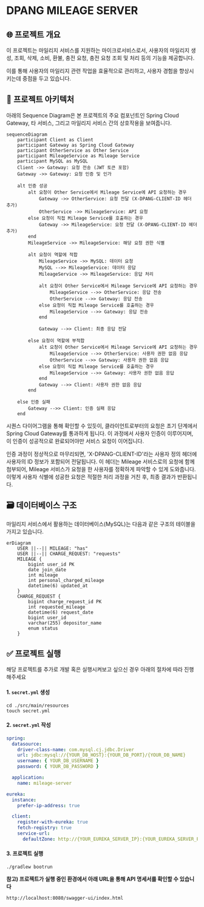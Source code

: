 # DPANG MILEAGE SERVER

## 🌐 프로젝트 개요

이 프로젝트는 마일리지 서비스를 지원하는 마이크로서비스로서, 사용자의 마일리지 생성, 조회, 삭제, 소비, 환불, 충전 요청, 충전 요청 조회 및 처리 등의 기능을 제공합니다.

이를 통해 사용자의 마일리지 관련 작업을 효율적으로 관리하고, 사용자 경험을 향상시키는데 중점을 두고 있습니다.

## 🔀 프로젝트 아키텍처

아래의 Sequence Diagram은 본 프로젝트의 주요 컴포넌트인 Spring Cloud Gateway, 타 서비스, 그리고 마일리지 서비스 간의 상호작용을 보여줍니다.

```mermaid
sequenceDiagram
    participant Client as Client
    participant Gateway as Spring Cloud Gateway
    participant OtherService as Other Service
    participant MileageService as Mileage Service
    participant MySQL as MySQL
    Client ->> Gateway: 요청 전송 (JWT 토큰 포함)
    Gateway ->> Gateway: 요청 인증 및 인가

    alt 인증 성공
        alt 요청이 Other Service에서 Mileage Service에 API 요청하는 경우
            Gateway ->> OtherService: 요청 전달 (X-DPANG-CLIENT-ID 헤더 추가)
            OtherService ->> MileageService: API 요청
        else 요청이 직접 Mileage Service를 호출하는 경우
            Gateway ->> MileageService: 요청 전달 (X-DPANG-CLIENT-ID 헤더 추가)
        end
        MileageService ->> MileageService: 해당 요청 권한 식별

        alt 요청이 역할에 적합
            MileageService ->> MySQL: 데이터 요청
            MySQL -->> MileageService: 데이터 응답
            MileageService ->> MileageService: 응답 처리

            alt 요청이 Other Service에서 Mileage Service에 API 요청하는 경우
                MileageService -->> OtherService: 응답 전송
                OtherService -->> Gateway: 응답 전송
            else 요청이 직접 Mileage Service를 호출하는 경우
                MileageService -->> Gateway: 응답 전송
            end

            Gateway -->> Client: 최종 응답 전달

        else 요청이 역할에 부적합
            alt 요청이 Other Service에서 Mileage Service에 API 요청하는 경우
                MileageService -->> OtherService: 사용자 권한 없음 응답
                OtherService -->> Gateway: 사용자 권한 없음 응답
            else 요청이 직접 Mileage Service를 호출하는 경우
                MileageService -->> Gateway: 사용자 권한 없음 응답
            end
            Gateway -->> Client: 사용자 권한 없음 응답
        end

    else 인증 실패
        Gateway -->> Client: 인증 실패 응답
    end

```

시퀀스 다이어그램을 통해 확인할 수 있듯이, 클라이언트로부터의 요청은 초기 단계에서 Spring Cloud Gateway를 통과하게 됩니다. 이 과정에서 사용자 인증이 이루어지며, 이 인증이 성공적으로 완료되어야만
서비스 요청이 이어집니다.

인증 과정이 정상적으로 마무리되면, 'X-DPANG-CLIENT-ID'라는 사용자 정의 헤더에 사용자의 ID 정보가 포함되어 전달됩니다. 이 헤더는 Mileage 서비스로의 요청에 함께 첨부되어, Mileage
서비스가 요청을 한 사용자를 정확하게 파악할 수 있게 도와줍니다. 이렇게 사용자 식별에 성공한 요청은 적절한 처리 과정을 거친 후, 최종 결과가 반환됩니다.

## 🗃️ 데이터베이스 구조

마일리지 서비스에서 활용하는 데이터베이스(MySQL)는 다음과 같은 구조의 테이블을 가지고 있습니다.

```mermaid
erDiagram
    USER ||--|| MILEAGE: "has"
    USER ||--|| CHARGE_REQUEST: "requests"
    MILEAGE {
        bigint user_id PK
        date join_date
        int mileage
        int personal_charged_mileage
        datetime(6) updated_at
    }
    CHARGE_REQUEST {
        bigint charge_request_id PK
        int requested_mileage
        datetime(6) request_date
        bigint user_id
        varchar(255) depositor_name
        enum status
    }

```

## ✅ 프로젝트 실행

해당 프로젝트를 추가로 개발 혹은 실행시켜보고 싶으신 경우 아래의 절차에 따라 진행해주세요

#### 1. `secret.yml` 생성

```commandline
cd ./src/main/resources
touch secret.yml
```

#### 2. `secret.yml` 작성

```yaml
spring:
  datasource:
    driver-class-name: com.mysql.cj.jdbc.Driver
    url: jdbc:mysql://{YOUR_DB_HOST}:{YOUR_DB_PORT}/{YOUR_DB_NAME}
    username: { YOUR_DB_USERNAME }
    password: { YOUR_DB_PASSWORD }

  application:
    name: mileage-server

eureka:
  instance:
    prefer-ip-address: true

  client:
    register-with-eureka: true
    fetch-registry: true
    service-url:
      defaultZone: http://{YOUR_EUREKA_SERVER_IP}:{YOUR_EUREKA_SERVER_PORT}/eureka/
```

#### 3. 프로젝트 실행

```commandline
./gradlew bootrun
```

**참고) 프로젝트가 실행 중인 환경에서 아래 URL을 통해 API 명세서를 확인할 수 있습니다**

```commandline
http://localhost:8080/swagger-ui/index.html
```